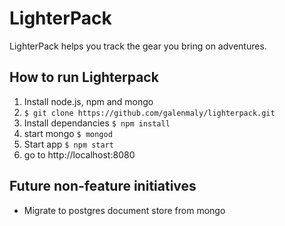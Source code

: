 LighterPack
===========
LighterPack helps you track the gear you bring on adventures.

How to run Lighterpack
-----------

1. Install node.js, npm and mongo
2. ```$ git clone https://github.com/galenmaly/lighterpack.git```
3. Install dependancies ```$ npm install```
4. start mongo ```$ mongod```
5. Start app ```$ npm start```
6. go to http://localhost:8080

Future non-feature initiatives
-----------
- Migrate to postgres document store from mongo